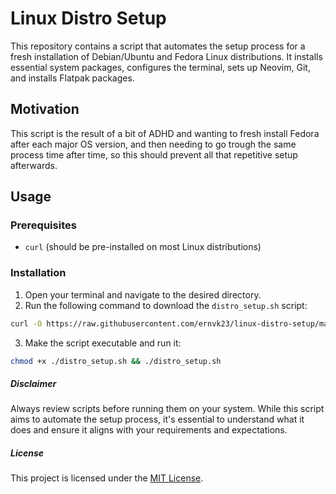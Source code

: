 # Linux Distro Setup

This repository contains a script that automates the setup process for a fresh installation of Debian/Ubuntu and Fedora Linux distributions. It installs essential system packages, configures the terminal, sets up Neovim, Git, and installs Flatpak packages.

## Motivation
This script is the result of a bit of ADHD and wanting to fresh install Fedora after each major OS version, and then needing to go trough the same process time after time, so this should prevent all that repetitive setup afterwards.

## Usage

### Prerequisites

- `curl` (should be pre-installed on most Linux distributions)

### Installation

1. Open your terminal and navigate to the desired directory.
2. Run the following command to download the `distro_setup.sh` script:

```bash
curl -O https://raw.githubusercontent.com/ernvk23/linux-distro-setup/main/distro_setup.sh
```
3. Make the script executable and run it:
```bash
chmod +x ./distro_setup.sh && ./distro_setup.sh
```

##### Disclaimer
Always review scripts before running them on your system. While this script aims to automate the setup process, it's essential to understand what it does and ensure it aligns with your requirements and expectations.

##### License
This project is licensed under the [MIT License](LICENSE.md).
